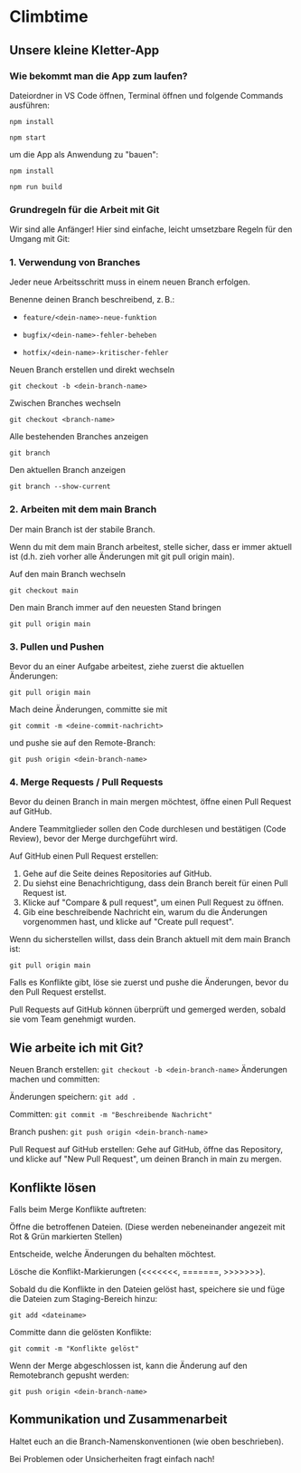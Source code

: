 # Climbtime

## Unsere kleine Kletter-App

### Wie bekommt man die App zum laufen?

Dateiordner in VS Code öffnen, Terminal öffnen und folgende Commands ausführen:

`npm install`

`npm start`

um die App als Anwendung zu "bauen":

`npm install`

`npm run build`

### Grundregeln für die Arbeit mit Git

Wir sind alle Anfänger! Hier sind einfache, leicht umsetzbare Regeln für den Umgang mit Git:

### 1. Verwendung von Branches

Jeder neue Arbeitsschritt muss in einem neuen Branch erfolgen.

Benenne deinen Branch beschreibend, z. B.:

- `feature/<dein-name>-neue-funktion`

- `bugfix/<dein-name>-fehler-beheben`

- `hotfix/<dein-name>-kritischer-fehler`

Neuen Branch erstellen und direkt wechseln

`git checkout -b <dein-branch-name>`

 Zwischen Branches wechseln

`git checkout <branch-name>`

 Alle bestehenden Branches anzeigen

`git branch`

 Den aktuellen Branch anzeigen

`git branch --show-current`

### 2. Arbeiten mit dem main Branch

Der main Branch ist der stabile Branch.

Wenn du mit dem main Branch arbeitest, stelle sicher, dass er immer aktuell ist (d.h. zieh vorher alle Änderungen mit git pull origin main).

Auf den main Branch wechseln

`git checkout main`

Den main Branch immer auf den neuesten Stand bringen

`git pull origin main`

### 3. Pullen und Pushen

Bevor du an einer Aufgabe arbeitest, ziehe zuerst die aktuellen Änderungen:

`git pull origin main`

Mach deine Änderungen, committe sie mit

`git commit -m <deine-commit-nachricht>`

und pushe sie auf den Remote-Branch:

`git push origin <dein-branch-name>`

### 4. Merge Requests / Pull Requests

Bevor du deinen Branch in main mergen möchtest, öffne einen Pull Request auf GitHub.

Andere Teammitglieder sollen den Code durchlesen und bestätigen (Code Review), bevor der Merge durchgeführt wird.

Auf GitHub einen Pull Request erstellen:

1. Gehe auf die Seite deines Repositories auf GitHub.
2. Du siehst eine Benachrichtigung, dass dein Branch bereit für einen Pull Request ist.
3. Klicke auf "Compare & pull request", um einen Pull Request zu öffnen.
4. Gib eine beschreibende Nachricht ein, warum du die Änderungen vorgenommen hast, und klicke auf "Create pull request".

Wenn du sicherstellen willst, dass dein Branch aktuell mit dem main Branch ist:

```git pull origin main```

Falls es Konflikte gibt, löse sie zuerst und pushe die Änderungen, bevor du den Pull Request erstellst.

Pull Requests auf GitHub können überprüft und gemerged werden, sobald sie vom Team genehmigt wurden.

## Wie arbeite ich mit Git?

Neuen Branch erstellen:
```git checkout -b <dein-branch-name>```
Änderungen machen und committen:

Änderungen speichern:
```git add .```

Committen:
```git commit -m "Beschreibende Nachricht"```

Branch pushen:
```git push origin <dein-branch-name>```

Pull Request auf GitHub erstellen:
Gehe auf GitHub, öffne das Repository, und klicke auf "New Pull Request", um deinen Branch in main zu mergen.

## Konflikte lösen

Falls beim Merge Konflikte auftreten:

Öffne die betroffenen Dateien. (Diese werden nebeneinander angezeit mit Rot & Grün markierten Stellen)

Entscheide, welche Änderungen du behalten möchtest.

Lösche die Konflikt-Markierungen (<<<<<<<, =======, >>>>>>>).

Sobald du die Konflikte in den Dateien gelöst hast, speichere sie und füge die Dateien zum Staging-Bereich hinzu:

```git add <dateiname>```

Committe dann die gelösten Konflikte:

```git commit -m "Konflikte gelöst"```

Wenn der Merge abgeschlossen ist, kann die Änderung auf den Remotebranch gepusht werden:

```git push origin <dein-branch-name>```

## Kommunikation und Zusammenarbeit

Haltet euch an die Branch-Namenskonventionen (wie oben beschrieben).

Bei Problemen oder Unsicherheiten fragt einfach nach!

